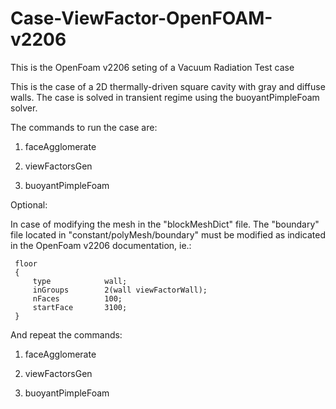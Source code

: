 # Case-ViewFactor-OpenFOAM-v2206
This is the OpenFoam v2206 seting of a Vacuum Radiation Test case

This is the case of a 2D thermally-driven square cavity with gray and diffuse walls. The case is solved in transient regime using the buoyantPimpleFoam solver. 

The commands to run the case are:

1) faceAgglomerate

2) viewFactorsGen

3) buoyantPimpleFoam

Optional:

In case of modifying the mesh in the "blockMeshDict" file. The "boundary" file located in "constant/polyMesh/boundary" must be modified as indicated in the OpenFoam v2206 documentation, ie.:

     floor
     {
         type            wall;
         inGroups        2(wall viewFactorWall);
         nFaces          100;
         startFace       3100;
     }

And repeat the commands:

1) faceAgglomerate

2) viewFactorsGen

3) buoyantPimpleFoam
